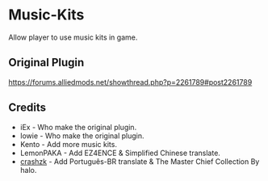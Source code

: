 # Music-Kits
Allow player to use music kits in game.

## Original Plugin
https://forums.alliedmods.net/showthread.php?p=2261789#post2261789

## Credits
- iEx - Who make the original plugin.
- lowie - Who make the original plugin.
- Kento - Add more music kits.
- LemonPAKA - Add EZ4ENCE & Simplified Chinese translate.
- [crashzk](https://github.com/paulocrash) - Add Português-BR translate & The Master Chief Collection By halo.
